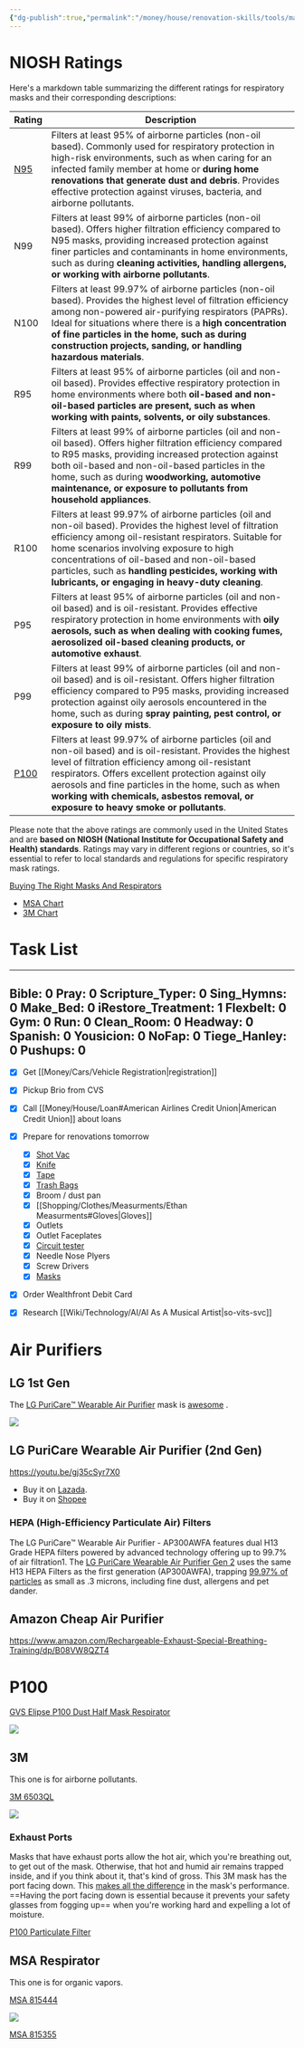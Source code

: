 ```yaml
---
{"dg-publish":true,"permalink":"/money/house/renovation-skills/tools/masks/","created":"Jul 14, 2023, 12:00 PM"}
---
```



# NIOSH Ratings

Here's a markdown table summarizing the different ratings for respiratory masks and their corresponding descriptions:

| Rating                                                                                                                                                       | Description                                                                                                                                                                                                                                                                                                                                                           |
|--------------------------------------------------------------------------------------------------------------------------------------------------------------|-----------------------------------------------------------------------------------------------------------------------------------------------------------------------------------------------------------------------------------------------------------------------------------------------------------------------------------------------------------------------|
| [N95](https://www.homedepot.com/p/BNX-10-Pack-N95-Mask-Black-Respirator-NIOSH-Approval-TC-84A-9315-White-Headband-H95B-Black-V2-BN-N95-H95B-10PP-V2/319127093)                                                                                                                                                          | Filters at least 95% of airborne particles (non-oil based). Commonly used for respiratory protection in high-risk environments, such as when caring for an infected family member at home or **during home renovations that generate dust and debris**. Provides effective protection against viruses, bacteria, and airborne pollutants.                                 |
| N99                                                                                                                                                          | Filters at least 99% of airborne particles (non-oil based). Offers higher filtration efficiency compared to N95 masks, providing increased protection against finer particles and contaminants in home environments, such as during **cleaning activities, handling allergens, or working with airborne pollutants**.                                                     |
| N100                                                                                                                                                         | Filters at least 99.97% of airborne particles (non-oil based). Provides the highest level of filtration efficiency among non-powered air-purifying respirators (PAPRs). Ideal for situations where there is a **high concentration of fine particles in the home, such as during construction projects, sanding, or handling hazardous materials**.                       |
| R95                                                                                                                                                          | Filters at least 95% of airborne particles (oil and non-oil based). Provides effective respiratory protection in home environments where both **oil-based and non-oil-based particles are present, such as when working with paints, solvents, or oily substances**.                                                                                                      |
| R99                                                                                                                                                          | Filters at least 99% of airborne particles (oil and non-oil based). Offers higher filtration efficiency compared to R95 masks, providing increased protection against both oil-based and non-oil-based particles in the home, such as during **woodworking, automotive maintenance, or exposure to pollutants from household appliances**.                                |
| R100                                                                                                                                                         | Filters at least 99.97% of airborne particles (oil and non-oil based). Provides the highest level of filtration efficiency among oil-resistant respirators. Suitable for home scenarios involving exposure to high concentrations of oil-based and non-oil-based particles, such as **handling pesticides, working with lubricants, or engaging in heavy-duty cleaning**. |
| P95                                                                                                                                                          | Filters at least 95% of airborne particles (oil and non-oil based) and is oil-resistant. Provides effective respiratory protection in home environments with **oily aerosols, such as when dealing with cooking fumes, aerosolized oil-based cleaning products, or automotive exhaust**.                                                                                  |
| P99                                                                                                                                                          | Filters at least 99% of airborne particles (oil and non-oil based) and is oil-resistant. Offers higher filtration efficiency compared to P95 masks, providing increased protection against oily aerosols encountered in the home, such as during **spray painting, pest control, or exposure to oily mists**.                                                             |
| [P100](https://www.amazon.com/3M-Comfort-Facepiece-Reusable-Respirator/dp/B00IF7RCU6)                                                                                                                                                         | Filters at least 99.97% of airborne particles (oil and non-oil based) and is oil-resistant. Provides the highest level of filtration efficiency among oil-resistant respirators. Offers excellent protection against oily aerosols and fine particles in the home, such as when **working with chemicals, asbestos removal, or exposure to heavy smoke or pollutants**.   |

Please note that the above ratings are commonly used in the United States and are **based on NIOSH (National Institute for Occupational Safety and Health) standards**. Ratings may vary in different regions or countries, so it's essential to refer to local standards and regulations for specific respiratory mask ratings.

[Buying The Right Masks And Respirators](https://www.youtube.com/watch?v=Rks83yMD6Io)

- [MSA Chart](https://traininghandsacademy.com/wp-content/uploads/2021/06/MSA.pdf)
- [3M Chart](https://traininghandsacademy.com/wp-content/uploads/2021/06/3M.pdf)

# Task List


<div class="transclusion internal-embed is-loaded"><div class="markdown-embed">



---
Bible: 0
Pray: 0
Scripture_Typer: 0
Sing_Hymns: 0
Make_Bed: 0
iRestore_Treatment: 1
Flexbelt: 0
Gym: 0
Run: 0
Clean_Room: 0
Headway: 0
Spanish: 0
Yousicion: 0
NoFap: 0
Tiege_Hanley: 0
Pushups: 0
---

- [x] Get [[Money/Cars/Vehicle Registration\|registration]]
- [x] Pickup Brio from CVS
- [x] Call [[Money/House/Loan#American Airlines Credit Union\|American Credit Union]] about loans
- [x] Prepare for renovations tomorrow
	- [x] [Shot Vac](https://www.homedepot.com/p/RIDGID-4-5-Gallon-5-0-Peak-HP-ProPack-Wet-Dry-Shop-Vacuum-with-Fine-Dust-Filter-Expandable-Locking-Hose-and-Accessories-WD4522/100638389)
	- [x] [Knife](https://www.homedepot.com/p/DEWALT-Retractable-Utility-Knife-DWHT10295/300086657)
	- [x] [Tape](https://www.homedepot.com/p/Gorilla-30-yd-Black-Duct-Tape-106718/316372144)
	- [x] [Trash Bags](https://www.homedepot.com/p/HDX-33-39-Gal-Black-Heavy-Duty-Drawstring-Trash-Bags-50-Count-For-Outdoor-and-Yard-Waste-HDX3339/306713149)
	- [x] Broom / dust pan
	- [x] [[Shopping/Clothes/Measurments/Ethan Measurments#Gloves\|Gloves]]
	- [x] Outlets
	- [x] Outlet Faceplates
	- [x] [Circuit tester](https://www.homedepot.com/p/Klein-Tools-Test-Kit-with-Multimeter-Non-Contact-Volt-Tester-Receptacle-Tester-69149P/318617418)
	- [x] Needle Nose Plyers
	- [x] Screw Drivers
	- [x] [Masks](https://www.homedepot.com/p/BNX-10-Pack-N95-Mask-Black-Respirator-NIOSH-Approval-TC-84A-9315-White-Headband-H95B-Black-V2-BN-N95-H95B-10PP-V2/319127093)
- [x] Order Wealthfront Debit Card
- [x] Research [[Wiki/Technology/AI/AI As A Musical Artist\|so-vits-svc]]



</div></div>


# Air Purifiers

## LG 1st Gen

The [LG PuriCare™ Wearable Air Purifier](https://www.lg.com/hk_en/puricare/lg-ap300awfa#) mask is [awesome](https://www.youtube.com/shorts/S3PuqruxR_4?feature=share) .

![](https://www.lg.com/hk_en/images/puricare/md07517041/gallery/large03.jpg)


## LG PuriCare Wearable Air Purifier (2nd Gen)


https://youtu.be/gj35cSyr7X0

- Buy it on [Lazada](https://www.lazada.sg/products/lg-ap551awfa-puricare-wearable-air-purifier-2nd-gen-i2234264562-s12845717368.html).
- Buy it on [Shopee](<https://shopee.sg/(2-HRS)-LG-AP551AWFA-PuriCare-Wearable-Air-Purifier-(2nd-Gen)-i.192304086.12141067443>)

### HEPA (High-Efficiency Particulate Air) Filters

The LG PuriCare™ Wearable Air Purifier - AP300AWFA features dual H13 Grade HEPA filters powered by advanced technology offering up to 99.7% of air filtration1. The [LG PuriCare Wearable Air Purifier Gen 2](https://www.shopmask.com/respirator-lg-puricare-wearable-air-purifier-gen2.html) uses the same H13 HEPA Filters as the first generation (AP300AWFA), trapping [99.97% of particles](https://www.sylvane.com/lg-as330dwr0-puricare-360-single-filter-air-purifier-clean-booster.html) as small as .3 microns, including fine dust, allergens and pet dander.

## Amazon Cheap Air Purifier

https://www.amazon.com/Rechargeable-Exhaust-Special-Breathing-Training/dp/B08VW8QZT4

# P100

[GVS Elipse P100 Dust Half Mask Respirator](https://www.amazon.com/GVS-SPR451-Elipse-Respirator-Medium/dp/B013SIIBME)

![](https://m.media-amazon.com/images/I/71ZXawo7E1L._SL1500_.jpg)

## 3M

This one is for airborne pollutants.

[3M 6503QL](https://www.amazon.com/3M-Comfort-Facepiece-Reusable-Respirator/dp/B00IF7RCU6)

![](https://m.media-amazon.com/images/I/71pX8SY+a1L._SL1500_.jpg)

### Exhaust Ports

Masks that have exhaust ports allow the hot air, which you're breathing out, to get out of the mask. Otherwise, that hot and humid air remains trapped inside, and if you think about it, that's kind of gross. This 3M mask has the port facing down. This [makes all the difference](https://youtu.be/Rks83yMD6Io?t=674) in the mask's performance. ==Having the port facing down is essential because it prevents your safety glasses from fogging up== when you're working hard and expelling a lot of moisture.

[P100 Particulate Filter](https://www.amazon.com/Particulate-Filter-Compatible-Installed-Retainer/dp/B08L6BF8M9)

## MSA Respirator

This one is for organic vapors.

[MSA 815444](https://www.amazon.com/MSA-815444-Advantage-Half-Mask-Respirator/dp/B007ROX7RU)

![](https://m.media-amazon.com/images/I/51OhZS1vCoL._AC_.jpg)

[MSA 815355](https://www.amazon.com/MSA-815355-Advantage-Combination-Cartridge/dp/B00H2338NO)